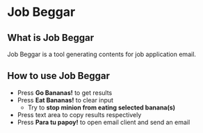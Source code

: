 Job Beggar
===

What is Job Beggar
---

Job Beggar is a tool generating contents for job application email.

How to use Job Beggar
---

- Press **Go Bananas!** to get results
- Press **Eat Bananas!** to clear input
  - Try to **stop minion from eating selected banana(s)**
- Press text area to copy results respectively
- Press **Para tu papoy!** to open email client and send an email
